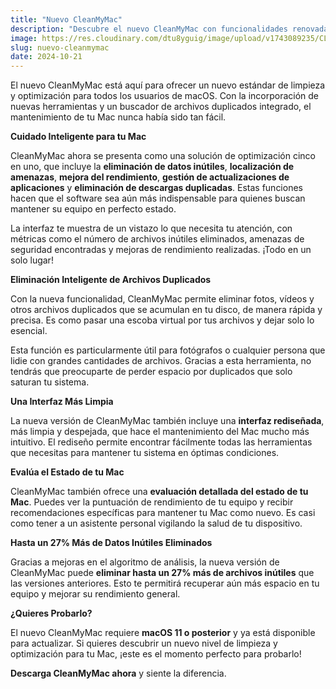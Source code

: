 ```yaml
---
title: "Nuevo CleanMyMac"
description: "Descubre el nuevo CleanMyMac con funcionalidades renovadas para eliminar archivos duplicados, mejorar el rendimiento y mantener tu Mac en perfecto estado."
image: https://res.cloudinary.com/dtu8yguig/image/upload/v1743089235/CLEANMYMAC_u0h35g.webp
slug: nuevo-cleanmymac
date: 2024-10-21
---
```


El nuevo CleanMyMac está aquí para ofrecer un nuevo estándar de limpieza y optimización para todos los usuarios de macOS. Con la incorporación de nuevas herramientas y un buscador de archivos duplicados integrado, el mantenimiento de tu Mac nunca había sido tan fácil.

**Cuidado Inteligente para tu Mac**

CleanMyMac ahora se presenta como una solución de optimización cinco en uno, que incluye la **eliminación de datos inútiles**, **localización de amenazas**, **mejora del rendimiento**, **gestión de actualizaciones de aplicaciones** y **eliminación de descargas duplicadas**. Estas funciones hacen que el software sea aún más indispensable para quienes buscan mantener su equipo en perfecto estado.

La interfaz te muestra de un vistazo lo que necesita tu atención, con métricas como el número de archivos inútiles eliminados, amenazas de seguridad encontradas y mejoras de rendimiento realizadas. ¡Todo en un solo lugar!

**Eliminación Inteligente de Archivos Duplicados**

Con la nueva funcionalidad, CleanMyMac permite eliminar fotos, vídeos y otros archivos duplicados que se acumulan en tu disco, de manera rápida y precisa. Es como pasar una escoba virtual por tus archivos y dejar solo lo esencial.

Esta función es particularmente útil para fotógrafos o cualquier persona que lidie con grandes cantidades de archivos. Gracias a esta herramienta, no tendrás que preocuparte de perder espacio por duplicados que solo saturan tu sistema.

**Una Interfaz Más Limpia**

La nueva versión de CleanMyMac también incluye una **interfaz rediseñada**, más limpia y despejada, que hace el mantenimiento del Mac mucho más intuitivo. El rediseño permite encontrar fácilmente todas las herramientas que necesitas para mantener tu sistema en óptimas condiciones.

**Evalúa el Estado de tu Mac**

CleanMyMac también ofrece una **evaluación detallada del estado de tu Mac**. Puedes ver la puntuación de rendimiento de tu equipo y recibir recomendaciones específicas para mantener tu Mac como nuevo. Es casi como tener a un asistente personal vigilando la salud de tu dispositivo.

**Hasta un 27% Más de Datos Inútiles Eliminados**

Gracias a mejoras en el algoritmo de análisis, la nueva versión de CleanMyMac puede **eliminar hasta un 27% más de archivos inútiles** que las versiones anteriores. Esto te permitirá recuperar aún más espacio en tu equipo y mejorar su rendimiento general.

**¿Quieres Probarlo?**

El nuevo CleanMyMac requiere **macOS 11 o posterior** y ya está disponible para actualizar. Si quieres descubrir un nuevo nivel de limpieza y optimización para tu Mac, ¡este es el momento perfecto para probarlo!

**Descarga CleanMyMac ahora** y siente la diferencia.
